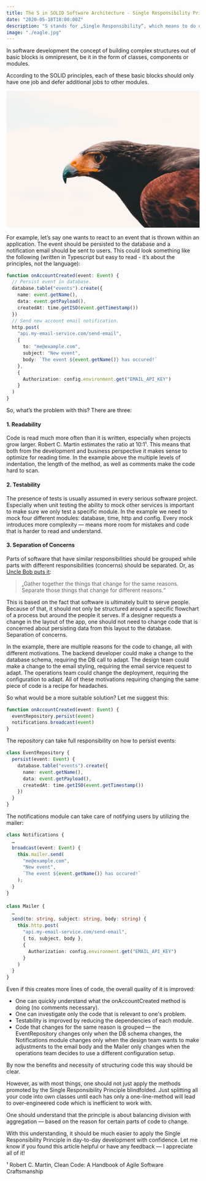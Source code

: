 ```yaml
---
title: The S in SOLID Software Architecture - Single Responsibility Principle
date: "2020-05-18T18:00:00Z"
description: "S stands for „Single Responsibility“, which means to do only one thing, but do it well."
image: "./eagle.jpg"
---
```


In software development the concept of building complex structures out of basic blocks is omnipresent, be it in the form of classes, components or modules.

According to the SOLID principles, each of these basic blocks should only have one job and defer additional jobs to other modules.

![What shows up on Unsplash if you search „Focus“ (by Kyran Aldworth).](./eagle.jpg)

For example, let’s say one wants to react to an event that is thrown within an application. The event should be persisted to the database and a notification email should be sent to users. This could look something like the following (written in Typescript but easy to read - it’s about the principles, not the language):

```ts
function onAccountCreated(event: Event) {
  // Persist event in database.
  database.table("events").create({
    name: event.getName(),
    data: event.getPayload(),
    createdAt: time.getISO(event.getTimestamp())
  })
  // Send new account email notification.
  http.post(
    "api.my-email-service.com/send-email",
    {
      to: "me@example.com",
      subject: "New event",
      body: `The event ${event.getName()} has occured!`
    },
    {
      Authorization: config.environment.get("EMAIL_API_KEY")
    }
  )
}
```

So, what’s the problem with this? There are three:

#### 1. Readability

Code is read much more often than it is written, especially when projects grow larger. Robert C. Martin estimates the ratio at 10:1¹. This means that both from the development and business perspective it makes sense to optimize for reading time.
In the example above the multiple levels of indentation, the length of the method, as well as comments make the code hard to scan.

#### 2. Testability

The presence of tests is usually assumed in every serious software project. Especially when unit testing the ability to mock other services is important to make sure we only test a specific module.
In the example we need to mock four different modules: database, time, http and config. Every mock introduces more complexity — means more room for mistakes and code that is harder to read and understand.

#### 3. Separation of Concerns

Parts of software that have similar responsibilities should be grouped while parts with different responsibilities (concerns) should be separated. Or, as [Uncle Bob puts it](https://blog.cleancoder.com/uncle-bob/2014/05/08/SingleReponsibilityPrinciple.html):

> „Gather together the things that change for the same reasons. Separate those things that change for different reasons.“

This is based on the fact that software is ultimately built to serve people. Because of that, it should not only be structured around a specific flowchart of a process but around the people it serves. If a designer requests a change in the layout of the app, one should not need to change code that is concerned about persisting data from this layout to the database. Separation of concerns.

In the example, there are multiple reasons for the code to change, all with different motivations. The backend developer could make a change to the database schema, requiring the DB call to adapt. The design team could make a change to the email styling, requiring the email service request to adapt. The operations team could change the deployment, requiring the configuration to adapt. All of these motivations requiring changing the same piece of code is a recipe for headaches.

So what would be a more suitable solution? Let me suggest this:

```ts
function onAccountCreated(event: Event) {
  eventRepository.persist(event)
  notifications.broadcast(event)
}
```

The repository can take full responsibility on how to persist events:

```ts
class EventRepository {
  persist(event: Event) {
    database.table("events").create({
      name: event.getName(),
      data: event.getPayload(),
      createdAt: time.getISO(event.getTimestamp())
    })
  }
}
```

The notifications module can take care of notifying users by utilizing the mailer:

```ts
class Notifications {
  …
  broadcast(event: Event) {
    this.mailer.send(
      "me@example.com",
      "New event",
      `The event ${event.getName()} has occured!`
    );
  }
}

class Mailer {
  …
  send(to: string, subject: string, body: string) {
    this.http.post(
      "api.my-email-service.com/send-email",
      { to, subject, body },
      {
        Authorization: config.environment.get("EMAIL_API_KEY")
      }
    )
  }
}
```

Even if this creates more lines of code, the overall quality of it is improved:

- One can quickly understand what the onAccountCreated method is doing (no comments necessary).
- One can investigate only the code that is relevant to one's problem.
- Testability is improved by reducing the dependencies of each module.
- Code that changes for the same reason is grouped — the EventRepository changes only when the DB schema changes, the Notifications module changes only when the design team wants to make adjustments to the email body and the Mailer only changes when the operations team decides to use a different configuration setup.

By now the benefits and necessity of structuring code this way should be clear.

However, as with most things, one should not just apply the methods promoted by the Single Responsibility Principle blindfolded. Just splitting all your code into own classes until each has only a one-line-method will lead to over-engineered code which is inefficient to work with.

One should understand that the principle is about balancing division with aggregation — based on the reason for certain parts of code to change.

With this understanding, it should be much easier to apply the Single Responsibility Principle in day-to-day development with confidence. Let me know if you found this article helpful or have any feedback — I appreciate all of it!

¹ Robert C. Martin, Clean Code: A Handbook of Agile Software Craftsmanship
